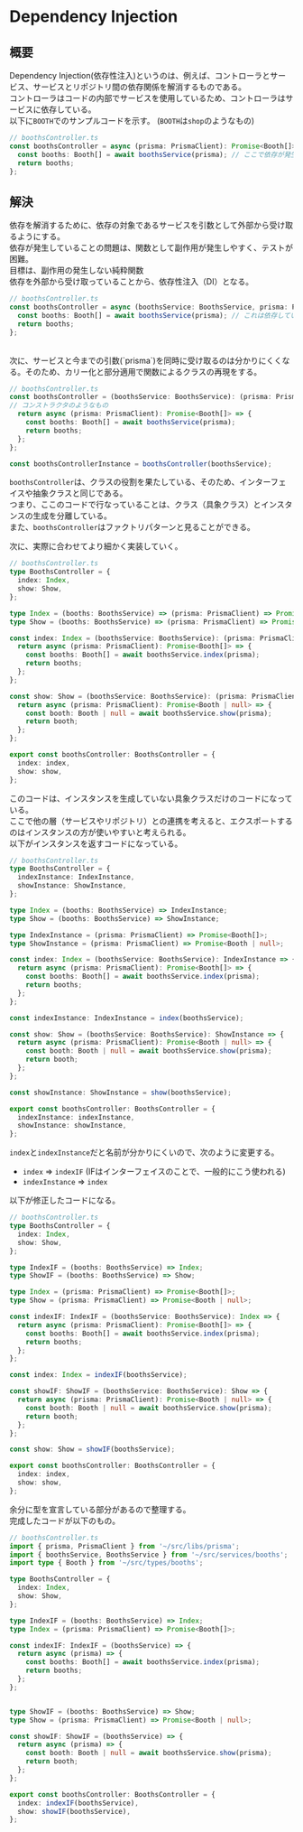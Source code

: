 # Dependency Injection

## 概要
Dependency Injection(依存性注入)というのは、例えば、コントローラとサービス、サービスとリポジトリ間の依存関係を解消するものである。 <br>
コントローラはコードの内部でサービスを使用しているため、コントローラはサービスに依存している。 <br>
以下に`BOOTH`でのサンプルコードを示す。 (`BOOTH`は`shop`のようなもの)
```typescript
// boothsController.ts
const boothsController = async (prisma: PrismaClient): Promise<Booth[]> => {
  const booths: Booth[] = await boothsService(prisma); // ここで依存が発生している
  return booths;
};
```

## 解決
依存を解消するために、依存の対象であるサービスを引数として外部から受け取るようにする。 <br>
依存が発生していることの問題は、関数として副作用が発生しやすく、テストが困難。 <br>
目標は、副作用の発生しない純粋関数 <br>
依存を外部から受け取っていることから、依存性注入（DI）となる。 <br>
```typescript
// boothsController.ts
const boothsController = async (boothsService: BoothsService, prisma: PrismaClient): Promise<Booth[]> => {
  const booths: Booth[] = await boothsService(prisma); // これは依存していない
  return booths;
};
```
<br>
次に、サービスと今までの引数(`prisma`)を同時に受け取るのは分かりにくくなる。そのため、カリー化と部分適用で関数によるクラスの再現をする。 <br>

```typescript
// boothsController.ts
const boothsController = (boothsService: BoothsService): (prisma: PrismaClient) => Promise<Booth[]> => {
// コンストラクタのようなもの
  return async (prisma: PrismaClient): Promise<Booth[]> => {
    const booths: Booth[] = await boothsService(prisma);
    return booths;
  };
};

const boothsControllerInstance = boothsController(boothsService);
```
`boothsController`は、クラスの役割を果たしている、そのため、インターフェイスや抽象クラスと同じである。 <br>
つまり、ここのコードで行なっていることは、クラス（具象クラス）とインスタンスの生成を分離している。 <br>
また、`boothsController`はファクトリパターンと見ることができる。 <br>

次に、実際に合わせてより細かく実装していく。 <br>
```typescript
// boothsController.ts
type BoothsController = {
  index: Index,
  show: Show,
};

type Index = (booths: BoothsService) => (prisma: PrismaClient) => Promise<Booth[]>;
type Show = (booths: BoothsService) => (prisma: PrismaClient) => Promise<Booth | null>;

const index: Index = (boothsService: BoothsService): (prisma: PrismaClient) => Promise<Booth[]> => {
  return async (prisma: PrismaClient): Promise<Booth[]> => {
    const booths: Booth[] = await boothsService.index(prisma);
    return booths;
  };
};

const show: Show = (boothsService: BoothsService): (prisma: PrismaClient) => Promise<Booth | null> => {
  return async (prisma: PrismaClient): Promise<Booth | null> => {
    const booth: Booth | null = await boothsService.show(prisma);
    return booth;
  };
};

export const boothsController: BoothsController = {
  index: index,
  show: show,
};
```

このコードは、インスタンスを生成していない具象クラスだけのコードになっている。 <br>
ここで他の層（サービスやリポジトリ）との連携を考えると、エクスポートするのはインスタンスの方が使いやすいと考えられる。 <br>
以下がインスタンスを返すコードになっている。 <br>
```typescript
// boothsController.ts
type BoothsController = {
  indexInstance: IndexInstance,
  showInstance: ShowInstance,
};

type Index = (booths: BoothsService) => IndexInstance;
type Show = (booths: BoothsService) => ShowInstance;

type IndexInstance = (prisma: PrismaClient) => Promise<Booth[]>;
type ShowInstance = (prisma: PrismaClient) => Promise<Booth | null>;

const index: Index = (boothsService: BoothsService): IndexInstance => {
  return async (prisma: PrismaClient): Promise<Booth[]> => {
    const booths: Booth[] = await boothsService.index(prisma);
    return booths;
  };
};

const indexInstance: IndexInstance = index(boothsService);

const show: Show = (boothsService: BoothsService): ShowInstance => {
  return async (prisma: PrismaClient): Promise<Booth | null> => {
    const booth: Booth | null = await boothsService.show(prisma);
    return booth;
  };
};

const showInstance: ShowInstance = show(boothsService);

export const boothsController: BoothsController = {
  indexInstance: indexInstance,
  showInstance: showInstance,
};
```

`index`と`indexInstance`だと名前が分かりにくいので、次のように変更する。
- `index` => `indexIF` (IFはインターフェイスのことで、一般的にこう使われる)
- `indexInstance` => `index`

以下が修正したコードになる。 <br>
```typescript
// boothsController.ts
type BoothsController = {
  index: Index,
  show: Show,
};

type IndexIF = (booths: BoothsService) => Index;
type ShowIF = (booths: BoothsService) => Show;

type Index = (prisma: PrismaClient) => Promise<Booth[]>;
type Show = (prisma: PrismaClient) => Promise<Booth | null>;

const indexIF: IndexIF = (boothsService: BoothsService): Index => {
  return async (prisma: PrismaClient): Promise<Booth[]> => {
    const booths: Booth[] = await boothsService.index(prisma);
    return booths;
  };
};

const index: Index = indexIF(boothsService);

const showIF: ShowIF = (boothsService: BoothsService): Show => {
  return async (prisma: PrismaClient): Promise<Booth | null> => {
    const booth: Booth | null = await boothsService.show(prisma);
    return booth;
  };
};

const show: Show = showIF(boothsService);

export const boothsController: BoothsController = {
  index: index,
  show: show,
};
```

余分に型を宣言している部分があるので整理する。 <br>
完成したコードが以下のもの。 <br>
```typescript
// boothsController.ts
import { prisma, PrismaClient } from '~/src/libs/prisma';
import { boothsService, BoothsService } from '~/src/services/booths';
import type { Booth } from '~/src/types/booths';

type BoothsController = {
  index: Index,
  show: Show,
};

type IndexIF = (booths: BoothsService) => Index;
type Index = (prisma: PrismaClient) => Promise<Booth[]>;

const indexIF: IndexIF = (boothsService) => {
  return async (prisma) => {
    const booths: Booth[] = await boothsService.index(prisma);
    return booths;
  };
};


type ShowIF = (booths: BoothsService) => Show;
type Show = (prisma: PrismaClient) => Promise<Booth | null>;

const showIF: ShowIF = (boothsService) => {
  return async (prisma) => {
    const booth: Booth | null = await boothsService.show(prisma);
    return booth;
  };
};

export const boothsController: BoothsController = {
  index: indexIF(boothsService),
  show: showIF(boothsService),
};
```
